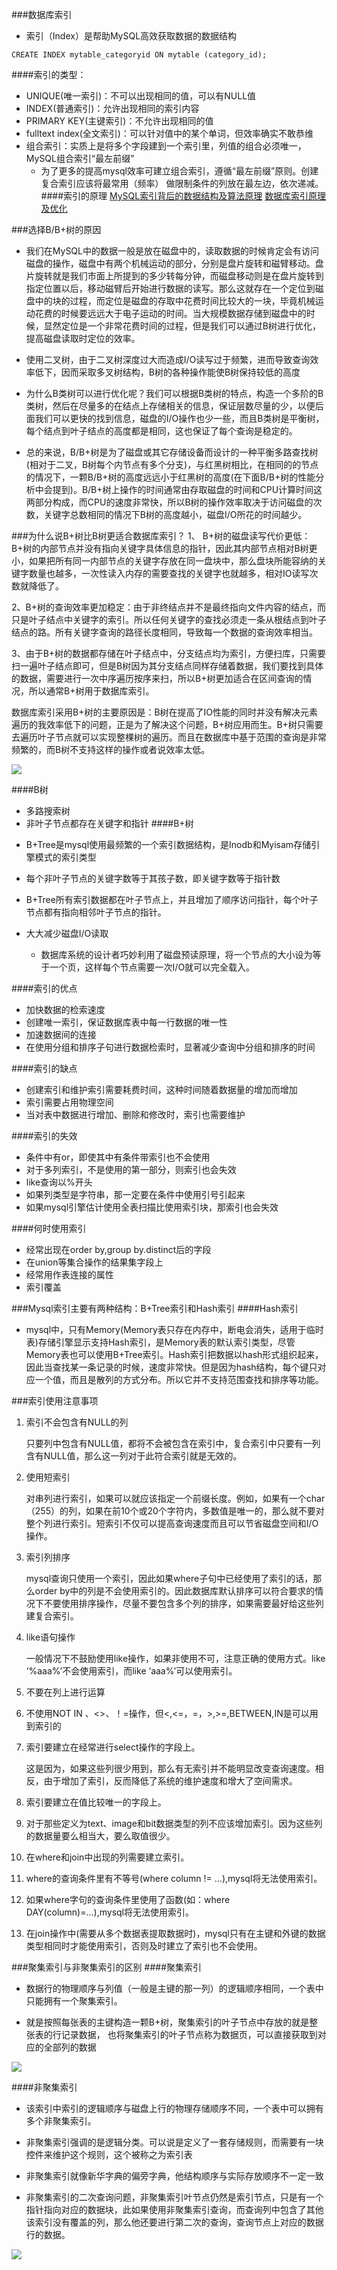 ###数据库索引

- 索引（Index）是帮助MySQL高效获取数据的数据结构

```$xslt
CREATE INDEX mytable_categoryid ON mytable (category_id);
```

####索引的类型：

- UNIQUE(唯一索引)：不可以出现相同的值，可以有NULL值
- INDEX(普通索引)：允许出现相同的索引内容
- PRIMARY KEY(主键索引)：不允许出现相同的值
- fulltext index(全文索引)：可以针对值中的某个单词，但效率确实不敢恭维
- 组合索引：实质上是将多个字段建到一个索引里，列值的组合必须唯一，MySQL组合索引“最左前缀”
    - 为了更多的提高mysql效率可建立组合索引，遵循“最左前缀”原则。创建复合索引应该将最常用（频率）
    做限制条件的列放在最左边，依次递减。
####索引的原理
[MySQL索引背后的数据结构及算法原理](https://www.cnblogs.com/sanwenyu/p/6129082.html)
[数据库索引原理及优化](https://blog.csdn.net/suifeng3051/article/details/52669644)

###选择B/B+树的原因
- 我们在MySQL中的数据一般是放在磁盘中的，读取数据的时候肯定会有访问磁盘的操作，磁盘中有两个机械运动的部分，分别是盘片旋转和磁臂移动。盘片旋转就是我们市面上所提到的多少转每分钟，而磁盘移动则是在盘片旋转到指定位置以后，移动磁臂后开始进行数据的读写。那么这就存在一个定位到磁盘中的块的过程，而定位是磁盘的存取中花费时间比较大的一块，毕竟机械运动花费的时候要远远大于电子运动的时间。当大规模数据存储到磁盘中的时候，显然定位是一个非常花费时间的过程，但是我们可以通过B树进行优化，提高磁盘读取时定位的效率。
  
- 使用二叉树，由于二叉树深度过大而造成I/O读写过于频繁，进而导致查询效率低下，因而采取多叉树结构，B树的各种操作能使B树保持较低的高度
  
- 为什么B类树可以进行优化呢？我们可以根据B类树的特点，构造一个多阶的B类树，然后在尽量多的在结点上存储相关的信息，保证层数尽量的少，以便后面我们可以更快的找到信息，磁盘的I/O操作也少一些，而且B类树是平衡树，每个结点到叶子结点的高度都是相同，这也保证了每个查询是稳定的。
  
- 总的来说，B/B+树是为了磁盘或其它存储设备而设计的一种平衡多路查找树(相对于二叉，B树每个内节点有多个分支)，与红黑树相比，在相同的的节点的情况下，一颗B/B+树的高度远远小于红黑树的高度(在下面B/B+树的性能分析中会提到)。B/B+树上操作的时间通常由存取磁盘的时间和CPU计算时间这两部分构成，而CPU的速度非常快，所以B树的操作效率取决于访问磁盘的次数，关键字总数相同的情况下B树的高度越小，磁盘I/O所花的时间越少。

###为什么说B+树比B树更适合数据库索引？
1、 B+树的磁盘读写代价更低：B+树的内部节点并没有指向关键字具体信息的指针，因此其内部节点相对B树更小，如果把所有同一内部节点的关键字存放在同一盘块中，那么盘块所能容纳的关键字数量也越多，一次性读入内存的需要查找的关键字也就越多，相对IO读写次数就降低了。

2、B+树的查询效率更加稳定：由于非终结点并不是最终指向文件内容的结点，而只是叶子结点中关键字的索引。所以任何关键字的查找必须走一条从根结点到叶子结点的路。所有关键字查询的路径长度相同，导致每一个数据的查询效率相当。

3、由于B+树的数据都存储在叶子结点中，分支结点均为索引，方便扫库，只需要扫一遍叶子结点即可，但是B树因为其分支结点同样存储着数据，我们要找到具体的数据，需要进行一次中序遍历按序来扫，所以B+树更加适合在区间查询的情况，所以通常B+树用于数据库索引。

数据库索引采用B+树的主要原因是：B树在提高了IO性能的同时并没有解决元素遍历的我效率低下的问题，正是为了解决这个问题，B+树应用而生。B+树只需要去遍历叶子节点就可以实现整棵树的遍历。而且在数据库中基于范围的查询是非常频繁的，而B树不支持这样的操作或者说效率太低。

![](B和B+树.png)

####B树
* 多路搜索树
* 非叶子节点都存在关键字和指针
####B+树

- B+Tree是mysql使用最频繁的一个索引数据结构，是Inodb和Myisam存储引擎模式的索引类型

* 每个非叶子节点的关键字数等于其孩子数，即关键字数等于指针数

- B+Tree所有索引数据都在叶子节点上，并且增加了顺序访问指针，每个叶子节点都有指向相邻叶子节点的指针。

- 大大减少磁盘I/O读取
    - 数据库系统的设计者巧妙利用了磁盘预读原理，将一个节点的大小设为等于一个页，这样每个节点需要一次I/O就可以完全载入。
  
####索引的优点
* 加快数据的检索速度
* 创建唯一索引，保证数据库表中每一行数据的唯一性
* 加速数据间的连接
* 在使用分组和排序子句进行数据检索时，显著减少查询中分组和排序的时间

####索引的缺点
* 创建索引和维护索引需要耗费时间，这种时间随着数据量的增加而增加
* 索引需要占用物理空间
* 当对表中数据进行增加、删除和修改时，索引也需要维护

####索引的失效
* 条件中有or，即使其中有条件带索引也不会使用
* 对于多列索引，不是使用的第一部分，则索引也会失效
* like查询以%开头
* 如果列类型是字符串，那一定要在条件中使用引号引起来
* 如果mysql引擎估计使用全表扫描比使用索引块，那索引也会失效

####何时使用索引
* 经常出现在order by,group by.distinct后的字段
* 在union等集合操作的结果集字段上
* 经常用作表连接的属性
* 索引覆盖

###Mysql索引主要有两种结构：B+Tree索引和Hash索引
####Hash索引
- mysql中，只有Memory(Memory表只存在内存中，断电会消失，适用于临时表)存储引擎显示支持Hash索引，是Memory表的默认索引类型，尽管Memory表也可以使用B+Tree索引。Hash索引把数据以hash形式组织起来，因此当查找某一条记录的时候，速度非常快。但是因为hash结构，每个键只对应一个值，而且是散列的方式分布。所以它并不支持范围查找和排序等功能。


###索引使用注意事项
1. 索引不会包含有NULL的列

     只要列中包含有NULL值，都将不会被包含在索引中，复合索引中只要有一列含有NULL值，那么这一列对于此符合索引就是无效的。

2. 使用短索引

     对串列进行索引，如果可以就应该指定一个前缀长度。例如，如果有一个char（255）的列，如果在前10个或20个字符内，多数值是唯一的，那么就不要对整个列进行索引。短索引不仅可以提高查询速度而且可以节省磁盘空间和I/O操作。

3. 索引列排序
    
    mysql查询只使用一个索引，因此如果where子句中已经使用了索引的话，那么order by中的列是不会使用索引的。因此数据库默认排序可以符合要求的情况下不要使用排序操作，尽量不要包含多个列的排序，如果需要最好给这些列建复合索引。

4. like语句操作

      一般情况下不鼓励使用like操作，如果非使用不可，注意正确的使用方式。like ‘%aaa%’不会使用索引，而like ‘aaa%’可以使用索引。

5. 不要在列上进行运算

6. 不使用NOT IN 、<>、！=操作，但<,<=，=，>,>=,BETWEEN,IN是可以用到索引的

7. 索引要建立在经常进行select操作的字段上。

   这是因为，如果这些列很少用到，那么有无索引并不能明显改变查询速度。相反，由于增加了索引，反而降低了系统的维护速度和增大了空间需求。

8. 索引要建立在值比较唯一的字段上。

9. 对于那些定义为text、image和bit数据类型的列不应该增加索引。因为这些列的数据量要么相当大，要么取值很少。

10. 在where和join中出现的列需要建立索引。

11. where的查询条件里有不等号(where column != …),mysql将无法使用索引。

12. 如果where字句的查询条件里使用了函数(如：where DAY(column)=…),mysql将无法使用索引。

13. 在join操作中(需要从多个数据表提取数据时)，mysql只有在主键和外键的数据类型相同时才能使用索引，否则及时建立了索引也不会使用。




###聚集索引与非聚集索引的区别
####聚集索引
* 数据行的物理顺序与列值（一般是主键的那一列）的逻辑顺序相同，一个表中只能拥有一个聚集索引。

* 就是按照每张表的主键构造一颗B+树，聚集索引的叶子节点中存放的就是整张表的行记录数据，
也将聚集索引的叶子节点称为数据页，可以直接获取到对应的全部列的数据

![](聚集索引.JPG)

####非聚集索引
* 该索引中索引的逻辑顺序与磁盘上行的物理存储顺序不同，一个表中可以拥有多个非聚集索引。

* 非聚集索引强调的是逻辑分类。可以说是定义了一套存储规则，而需要有一块控件来维护这个规则，这个被称之为索引表
* 非聚集索引就像新华字典的偏旁字典，他结构顺序与实际存放顺序不一定一致
* 非聚集索引的二次查询问题，非聚集索引叶节点仍然是索引节点，只是有一个指针指向对应的数据块，此如果使用非聚集索引查询，而查询列中包含了其他该索引没有覆盖的列，那么他还要进行第二次的查询，查询节点上对应的数据行的数据。

![](非聚集索引.JPG)